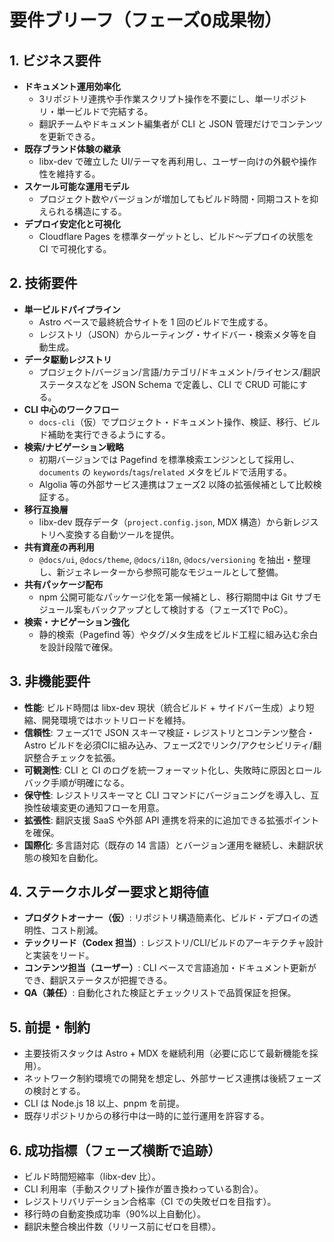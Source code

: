 # 要件ブリーフ（フェーズ0成果物）

## 1. ビジネス要件
- **ドキュメント運用効率化**  
  - 3リポジトリ連携や手作業スクリプト操作を不要にし、単一リポジトリ・単一ビルドで完結する。
  - 翻訳チームやドキュメント編集者が CLI と JSON 管理だけでコンテンツを更新できる。
- **既存ブランド体験の継承**  
  - libx-dev で確立した UI/テーマを再利用し、ユーザー向けの外観や操作性を維持する。
- **スケール可能な運用モデル**  
  - プロジェクト数やバージョンが増加してもビルド時間・同期コストを抑えられる構造にする。
- **デプロイ安定化と可視化**  
  - Cloudflare Pages を標準ターゲットとし、ビルド〜デプロイの状態を CI で可視化する。

## 2. 技術要件
- **単一ビルドパイプライン**  
  - Astro ベースで最終統合サイトを 1 回のビルドで生成する。  
  - レジストリ（JSON）からルーティング・サイドバー・検索メタ等を自動生成。
- **データ駆動レジストリ**  
  - プロジェクト/バージョン/言語/カテゴリ/ドキュメント/ライセンス/翻訳ステータスなどを JSON Schema で定義し、CLI で CRUD 可能にする。
- **CLI 中心のワークフロー**  
  - `docs-cli`（仮）でプロジェクト・ドキュメント操作、検証、移行、ビルド補助を実行できるようにする。
- **検索/ナビゲーション戦略**  
   - 初期バージョンでは Pagefind を標準検索エンジンとして採用し、`documents` の `keywords`/`tags`/`related` メタをビルドで活用する。  
   - Algolia 等の外部サービス連携はフェーズ2 以降の拡張候補として比較検証する。
- **移行互換層**  
  - libx-dev 既存データ（`project.config.json`, MDX 構造）から新レジストリへ変換する自動ツールを提供。
- **共有資産の再利用**  
  - `@docs/ui`, `@docs/theme`, `@docs/i18n`, `@docs/versioning` を抽出・整理し、新ジェネレーターから参照可能なモジュールとして整備。
- **共有パッケージ配布**  
   - npm 公開可能なパッケージ化を第一候補とし、移行期間中は Git サブモジュール案もバックアップとして検討する（フェーズ1で PoC）。
- **検索・ナビゲーション強化**  
  - 静的検索（Pagefind 等）やタグ/メタ生成をビルド工程に組み込む余白を設計段階で確保。

## 3. 非機能要件
- **性能**: ビルド時間は libx-dev 現状（統合ビルド + サイドバー生成）より短縮、開発環境ではホットリロードを維持。  
- **信頼性**: フェーズ1で JSON スキーマ検証・レジストリとコンテンツ整合・Astro ビルドを必須CIに組み込み、フェーズ2でリンク/アクセシビリティ/翻訳整合チェックを拡張。  
- **可観測性**: CLI と CI のログを統一フォーマット化し、失敗時に原因とロールバック手順が明確になる。  
- **保守性**: レジストリスキーマと CLI コマンドにバージョニングを導入し、互換性破壊変更の通知フローを用意。  
- **拡張性**: 翻訳支援 SaaS や外部 API 連携を将来的に追加できる拡張ポイントを確保。  
- **国際化**: 多言語対応（既存の 14 言語）とバージョン運用を継続し、未翻訳状態の検知を自動化。

## 4. ステークホルダー要求と期待値
- **プロダクトオーナー（仮）**: リポジトリ構造簡素化、ビルド・デプロイの透明性、コスト削減。  
- **テックリード（Codex 担当）**: レジストリ/CLI/ビルドのアーキテクチャ設計と実装をリード。  
- **コンテンツ担当（ユーザー）**: CLI ベースで言語追加・ドキュメント更新ができ、翻訳ステータスが把握できる。  
- **QA（兼任）**: 自動化された検証とチェックリストで品質保証を担保。

## 5. 前提・制約
- 主要技術スタックは Astro + MDX を継続利用（必要に応じて最新機能を採用）。  
- ネットワーク制約環境での開発を想定し、外部サービス連携は後続フェーズの検討とする。  
- CLI は Node.js 18 以上、pnpm を前提。  
- 既存リポジトリからの移行中は一時的に並行運用を許容する。

## 6. 成功指標（フェーズ横断で追跡）
- ビルド時間短縮率（libx-dev 比）。  
- CLI 利用率（手動スクリプト操作が置き換わっている割合）。  
- レジストリバリデーション合格率（CI での失敗ゼロを目指す）。  
- 移行時の自動変換成功率（90%以上自動化）。  
- 翻訳未整合検出件数（リリース前にゼロを目標）。

